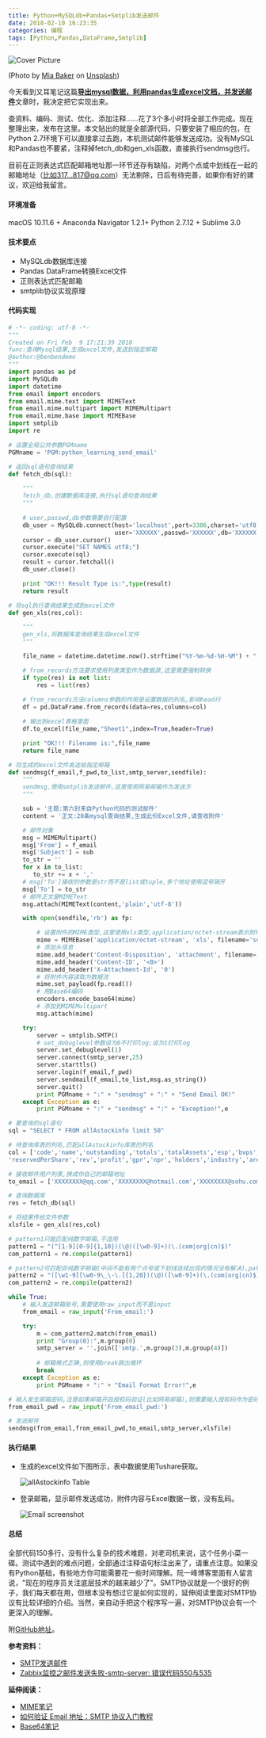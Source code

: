 ```yaml
---
title: Python+MySQLdb+Pandas+Smtplib发送邮件
date: 2018-02-10 16:23:35
categories: 编程
tags: [Python,Pandas,DataFrame,Smtplib]
---
```


![Cover Picture](python-smtplib/mia-baker-322559.jpg)

(Photo by [Mia Baker](https://unsplash.com/photos/CuoMduHwRZY?utm_source=unsplash&utm_medium=referral&utm_content=creditCopyText) on [Unsplash](https://unsplash.com/search/photos/mac?utm_source=unsplash&utm_medium=referral&utm_content=creditCopyText))

今天看到又耳笔记这篇[**导出mysql数据，利用pandas生成excel文档，并发送邮件**](http://blog.51cto.com/youerning/1708941)文章时，我决定把它实现出来。

查资料、编码、测试、优化、添加注释......花了3个多小时将全部工作完成。现在整理出来，发布在这里。本文贴出的就是全部源代码，只要安装了相应的包，在Python 2.7环境下可以直接拿过去跑，本机测试邮件能够发送成功。没有MySQL和Pandas也不要紧，注释掉fetch_db和gen_xls函数，直接执行sendmsg也行。

目前在正则表达式匹配邮箱地址那一环节还存有缺陷，对两个点或中划线在一起的邮箱地址（比如317...817@qq.com）无法剔除，日后有待完善，如果你有好的建议，欢迎给我留言。

#### 环境准备

macOS 10.11.6 + Anaconda Navigator 1.2.1+ Python 2.7.12 + Sublime 3.0

#### 技术要点

- MySQLdb数据库连接
- Pandas DataFrame转换Excel文件
- 正则表达式匹配邮箱
- smtplib协议实现原理

<!--more-->

#### 代码实现

```python
# -*- coding: utf-8 -*-  
"""
Created on Fri Feb  9 17:21:39 2018
func:查询Mysql结果,生成excel文件,发送到指定邮箱
@author:@benbendemo 
"""
import pandas as pd
import MySQLdb
import datetime
from email import encoders
from email.mime.text import MIMEText
from email.mime.multipart import MIMEMultipart
from email.mime.base import MIMEBase
import smtplib
import re

# 设置全局公共参数PGMname
PGMname = 'PGM:python_learning_send_email'

# 返回sql语句查询结果
def fetch_db(sql):

    """
    fetch_db,创建数据库连接,执行sql语句查询结果
    """
    
    # user,passwd,db参数需要自行配置
    db_user = MySQLdb.connect(host='localhost',port=3306,charset='utf8',
                              user='XXXXXX',passwd='XXXXXX',db='XXXXXX') 
    cursor = db_user.cursor()
    cursor.execute("SET NAMES utf8;")
    cursor.execute(sql)
    result = cursor.fetchall()
    db_user.close()

    print "OK!!! Result Type is:",type(result)
    return result

# 将sql执行查询结果生成到excel文件
def gen_xls(res,col):

    """
    gen_xls,将数据库查询结果生成excel文件
    """

    file_name = datetime.datetime.now().strftime("%Y-%m-%d-%H-%M") + ".sql.xlsx"

    # from_records方法要求使用列表类型作为数据源,这里需要强制转换
    if type(res) is not list:
        res = list(res)
        
    # from_records方法columns参数的作用是设置数据的列名,影响head行
    df = pd.DataFrame.from_records(data=res,columns=col)

    # 输出到excel表格里面
    df.to_excel(file_name,"Sheet1",index=True,header=True)

    print "OK!!! Filename is:",file_name
    return file_name

# 将生成的excel文件发送给指定邮箱
def sendmsg(f_email,f_pwd,to_list,smtp_server,sendfile):
    """
    sendmsg,使用smtplib发送邮件,这里使用网易邮箱作为发送方
    """

    sub = '主题:第六封来自Python代码的测试邮件'
    content = '正文:20条mysql查询结果,生成此份Excel文件,请查收附件'

    # 邮件对象
    msg = MIMEMultipart()
    msg['From'] = f_email
    msg['Subject'] = sub  
    to_str = ''
    for x in to_list:
       to_str += x + ','        
    # msg['To']接收的参数是str而不是list或tuple,多个地址使用逗号隔开
    msg['To'] = to_str
    # 邮件正文是MIMEText
    msg.attach(MIMEText(content,'plain','utf-8'))

    with open(sendfile,'rb') as fp:

        # 设置附件的MIME类型,这里使用xls类型,application/octet-stream表示附件是下载格式
        mime = MIMEBase('application/octet-stream', 'xls', filename='sql.xlsx')
        # 添加头信息
        mime.add_header('Content-Disposition', 'attachment', filename='sql.xlsx')
        mime.add_header('Content-ID', '<0>')
        mime.add_header('X-Attachment-Id', '0')
        # 将附件内容读取为数据流
        mime.set_payload(fp.read())
        # 用Base64编码
        encoders.encode_base64(mime)
        # 添加到MIMEMultipart
        msg.attach(mime)

    try:
        server = smtplib.SMTP()
        # set_debuglevel参数设为0不打印log;设为1打印log
        server.set_debuglevel(1)
        server.connect(smtp_server,25)
        server.starttls()
        server.login(f_email,f_pwd)
        server.sendmail(f_email,to_list,msg.as_string())
        server.quit()
        print PGMname + ":" + "sendmsg" + ":" + "Send Email OK!"
    except Exception as e:
        print PGMname + ":" + "sendmsg" + ":" + "Exception!",e

# 要查询的sql语句
sql = "SELECT * FROM allAstockinfo limit 50"

# 待查询库表的列名,匹配allAstockinfo库表的列名
col = ['code','name','outstanding','totals','totalAssets','esp','bvps','pb','pe',
'reservedPerShare','rev','profit','gpr','npr','holders','industry','area','timeToMarket']

# 接收邮件用户列表,换成你自己的邮箱地址
to_email = ['XXXXXXXX@qq.com','XXXXXXXX@hotmail.com','XXXXXXXX@sohu.com']

# 查询数据库
res = fetch_db(sql)

# 将结果传给文件参数
xlsfile = gen_xls(res,col)

# pattern1只能匹配纯数字邮箱,不适用
pattern1 = "(^[1-9][0-9]{1,10})(\@)([\w0-9]+)(\.(com|org|cn)$)"
com_pattern1 = re.compile(pattern1)

# pattern2可匹配非纯数字邮箱(中间不能有两个点号或下划线连续出现的情况没有解决),pattern2包含了pattern1
pattern2 = "([\w1-9][\w0-9\_\-\.]{1,20})(\@)([\w0-9]+)(\.(com|org|cn)$)"
com_pattern2 = re.compile(pattern2)

while True:
    # 输入发送邮箱账号,需要使用raw_input而不是input
    from_email = raw_input('From_email:')

    try:    
        m = com_pattern2.match(from_email)
        print "Group(0):",m.group(0)
        smtp_server = ''.join(['smtp.',m.group(3),m.group(4)])
        
        # 邮箱格式正确,则使用break跳出循环       
        break    
    except Exception as e:
        print PGMname + ":" + "Email Format Error!",e

# 输入发生邮箱密码,注意如果邮箱开启授权码验证(比如网易邮箱),则需要输入授权码作为密码
from_email_pwd = raw_input('From_email_pwd:')

# 发送邮件
sendmsg(from_email,from_email_pwd,to_email,smtp_server,xlsfile)
```

#### 执行结果

- 生成的excel文件如下图所示，表中数据使用Tushare获取。

  ![allAstockinfo Table](python-smtplib/allAstockInfo_table.jpg)


- 登录邮箱，显示邮件发送成功，附件内容与Excel数据一致，没有乱码。

  ![Email screenshot](python-smtplib/163_email_screen_snapchat.jpg)

#### 总结

全部代码150多行，没有什么复杂的技术难题，对老司机来说，这个任务小菜一碟。测试中遇到的难点问题，全部通过注释语句标注出来了，请重点注意。如果没有Python基础，有些地方你可能需要花一些时间理解。阮一峰博客里面有人留言说，"现在的程序员关注底层技术的越来越少了"。SMTP协议就是一个很好的例子，我们每天都在用，但根本没有想过它是如何实现的，延伸阅读里面对SMTP协议有比较详细的介绍。当然，亲自动手把这个程序写一遍，对SMTP协议会有一个更深入的理解。

附[GitHub地址](https://github.com/benbendemo/learning-python/tree/master/python-smtplib)。

**参考资料：**

- [SMTP发送邮件](https://www.liaoxuefeng.com/wiki/001374738125095c955c1e6d8bb493182103fac9270762a000/001386832745198026a685614e7462fb57dbf733cc9f3ad000)
- [Zabbix监控之邮件发送失败-smtp-server: 错误代码550与535](http://blog.51cto.com/clovemfong/1702105)

**延伸阅读：**

- [MIME笔记](http://www.ruanyifeng.com/blog/2008/06/mime.html)
- [如何验证 Email 地址：SMTP 协议入门教程](http://www.ruanyifeng.com/blog/2017/06/smtp-protocol.html)
- [Base64笔记](http://www.ruanyifeng.com/blog/2008/06/base64.html)